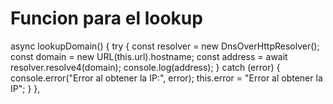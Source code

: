 
# Funcion para el lookup

async lookupDomain() {
      try {
        const resolver = new DnsOverHttpResolver();
        const domain = new URL(this.url).hostname;
        const address = await resolver.resolve4(domain);
        console.log(address);
      } catch (error) {
        console.error("Error al obtener la IP:", error);
        this.error = "Error al obtener la IP";
      }
    },

